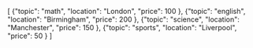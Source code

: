 [
    {"topic": "math", "location": "London", "price": 100 },
    {"topic": "english", "location": "Birmingham", "price": 200 },
    {"topic": "science", "location": "Manchester", "price": 150 },
    {"topic": "sports", "location": "Liverpool", "price": 50 }
]